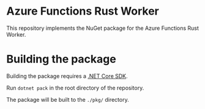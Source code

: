 # Azure Functions Rust Worker

This repository implements the NuGet package for the Azure Functions Rust Worker.

# Building the package

Building the package requires a [.NET Core SDK](https://www.microsoft.com/net/download).

Run `dotnet pack` in the root directory of the repository.

The package will be built to the `./pkg/` directory.
